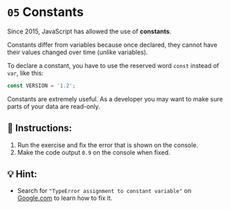 # `05` Constants
Since 2015, JavaScript has allowed the use of **constants**.

Constants differ from variables because once declared, they cannot have their values changed over time (unlike variables).

To declare a constant, you have to use the reserved word `const` instead of `var`, like this:

```Javascript
const VERSION = '1.2';
```

Constants are extremely useful. As a developer you may want to make sure parts of your data are read-only.

## 📝 Instructions:
1. Run the exercise and fix the error that is shown on the console.
2. Make the code output `0.9` on the console when fixed.

## 💡 Hint:
- Search for `"TypeError assignment to constant variable"` on [Google.com](https//google.com) to learn how to fix it.